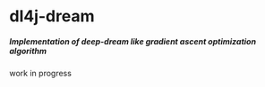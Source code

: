 # dl4j-dream

##### Implementation of deep-dream like gradient ascent optimization algorithm

work in progress
